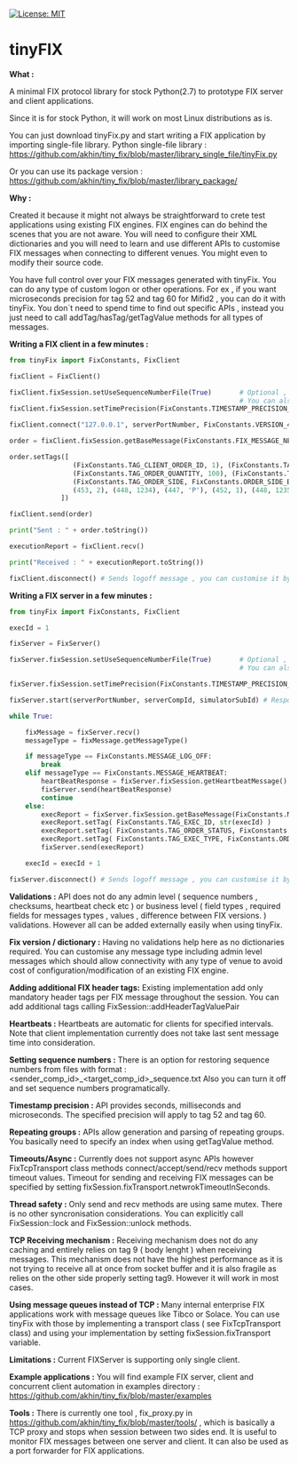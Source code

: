 [![License: MIT](https://img.shields.io/badge/License-MIT-yellow.svg)](https://opensource.org/licenses/MIT)

# tinyFIX

**What :**

A minimal FIX protocol library for stock Python(2.7) to prototype FIX server and client applications.
	
Since it is for stock Python, it will work on most Linux distributions as is.
	
You can just download tinyFix.py and start writing a FIX application by importing single-file library.
Python single-file library : https://github.com/akhin/tiny_fix/blob/master/library_single_file/tinyFix.py

Or you can use its package version : https://github.com/akhin/tiny_fix/blob/master/library_package/

**Why :** 

Created it because it might not always be straightforward to crete test applications using existing FIX engines. FIX engines can do behind the scenes that you are not aware.
You will need to configure their XML dictionaries and you will need to learn and use different APIs to customise FIX messages when connecting to different venues. You might even to 
modify their source code. 

You have full control over your FIX messages generated with tinyFix. You can do any type of custom logon or other operations. For ex , if you want microseconds precision for tag 52 and tag 60 for Mifid2 ,
you can do it with tinyFix. You don`t need to spend time to find out specific APIs , instead you just need to call addTag/hasTag/getTagValue methods for all types of messages.

**Writing a FIX client in a few minutes :**

	
```python
from tinyFix import FixConstants, FixClient

fixClient = FixClient()

fixClient.fixSession.setUseSequenceNumberFile(True)		  # Optional , if not called seq numbers will start from 1 and 
														  # You can also directly set seq numbers via fixSession object
fixClient.fixSession.setTimePrecision(FixConstants.TIMESTAMP_PRECISION_MICROSECONDS) # Default value is MILLISECONDS, you can also set to SECONDS

fixClient.connect("127.0.0.1", serverPortNumber, FixConstants.VERSION_4_2, clientCompId, serverCompId) # Sends logon message , call connectWithCustomLogonMessage for a custom logon message

order = fixClient.fixSession.getBaseMessage(FixConstants.FIX_MESSAGE_NEW_ORDER)

order.setTags([
				(FixConstants.TAG_CLIENT_ORDER_ID, 1), (FixConstants.TAG_SYMBOL, "GOOGL"),
				(FixConstants.TAG_ORDER_QUANTITY, 100), (FixConstants.TAG_ORDER_PRICE, 300),
				(FixConstants.TAG_ORDER_SIDE, FixConstants.ORDER_SIDE_BUY),
				(453, 2), (448, 1234), (447, 'P'), (452, 1), (448, 1235), (447, 'D'), (452, 2) #Repeating groups
			 ])

fixClient.send(order)

print("Sent : " + order.toString())

executionReport = fixClient.recv()

print("Received : " + executionReport.toString())

fixClient.disconnect() # Sends logoff message , you can customise it by passing a FIX message		   
```
	
**Writing a FIX server in a few minutes :**

```python
from tinyFix import FixConstants, FixClient

execId = 1

fixServer = FixServer()

fixServer.fixSession.setUseSequenceNumberFile(True)		  # Optional , if not called seq numbers will start from 1 and 
														  # You can also directly set seq numbers via fixSession object

fixServer.fixSession.setTimePrecision(FixConstants.TIMESTAMP_PRECISION_MICROSECONDS) # Default value is MILLISECONDS, you can also set to SECONDS

fixServer.start(serverPortNumber, serverCompId, simulatorSubId) # Responds to logon message , call startWithCustomLogonResponse for a custom logon message

while True:

	fixMessage = fixServer.recv()
	messageType = fixMessage.getMessageType()

	if messageType == FixConstants.MESSAGE_LOG_OFF:
		break
	elif messageType == FixConstants.MESSAGE_HEARTBEAT:
		heartBeatResponse = fixServer.fixSession.getHeartbeatMessage()
		fixServer.send(heartBeatResponse)
		continue
	else:
		execReport = fixServer.fixSession.getBaseMessage(FixConstants.MESSAGE_EXECUTION_REPORT)
		execReport.setTag( FixConstants.TAG_EXEC_ID, str(execId) )
		execReport.setTag( FixConstants.TAG_ORDER_STATUS, FixConstants.ORDER_STATUS_NEW)
		execReport.setTag( FixConstants.TAG_EXEC_TYPE, FixConstants.ORDER_STATUS_NEW)
		fixServer.send(execReport)

	execId = execId + 1

fixServer.disconnect() # Sends logoff message , you can customise it by passing a FIX message
```
		
**Validations :** API does not do any admin level ( sequence numbers , checksums, heartbeat check etc ) or business level ( field types , required fields for messages types , values , difference between FIX versions. ) validations. However all can be added externally easily when using tinyFix.

**Fix version / dictionary :** Having no validations help here as no dictionaries required. You can customise any message type including admin level messages which should allow connectivity with any type of venue to avoid cost of configuration/modification of an existing FIX engine.

**Adding additional FIX header tags:** Existing implementation add only mandatory header tags per FIX message throughout the session. You can add additional tags calling FixSession::addHeaderTagValuePair

**Heartbeats :** Heartbeats are automatic for clients for specified intervals. Note that client implementation currently does not take last sent message time into consideration.

**Setting sequence numbers :** There is an option for restoring sequence numbers from files with format : <sender_comp_id>_<target_comp_id>_sequence.txt
					   Also you can turn it off and set sequence numbers programatically.

**Timestamp precision :** API provides seconds, milliseconds and microseconds. The specified precision will apply to tag 52 and tag 60.

**Repeating groups	:** APIs allow generation and parsing of repeating groups. You basically need to specify an index when using getTagValue method.

**Timeouts/Async   :** Currently does not support async APIs however FixTcpTransport class methods connect/accept/send/recv methods support timeout values. Timeout for sending and receiving FIX messages can be specified by setting fixSession.fixTransport.netwrokTimeoutInSeconds.

**Thread safety	 :** Only send and recv methods are using same mutex. There is no other syncronisation considerations. You can explicitly call FixSession::lock and FixSession::unlock methods.

**TCP Receiving mechanism :** Receiving mechanism does not do any caching and entirely relies on tag 9 ( body lenght ) when receiving messages. This mechanism does not have the highest performance as it is not trying to receive all at once from socket buffer and it is also fragile as relies on the other side properly setting tag9. However it will work in most cases.

**Using message queues instead of TCP :** Many internal enterprise FIX applications work with message queues like Tibco or Solace. You can use tinyFix with those by implementing a transport class ( see FixTcpTransport class) and using your implementation by setting fixSession.fixTransport variable.

**Limitations :** Current FIXServer is supporting only single client.

**Example applications :** You will find example FIX server, client and concurrent client automation in examples directory : https://github.com/akhin/tiny_fix/blob/master/examples

**Tools :** There is currently one tool , fix_proxy.py in https://github.com/akhin/tiny_fix/blob/master/tools/ , which is basically a TCP proxy and stops when session between two sides end. It is useful to monitor FIX messages between one server and client. It can also be used as a port forwarder for FIX applications.